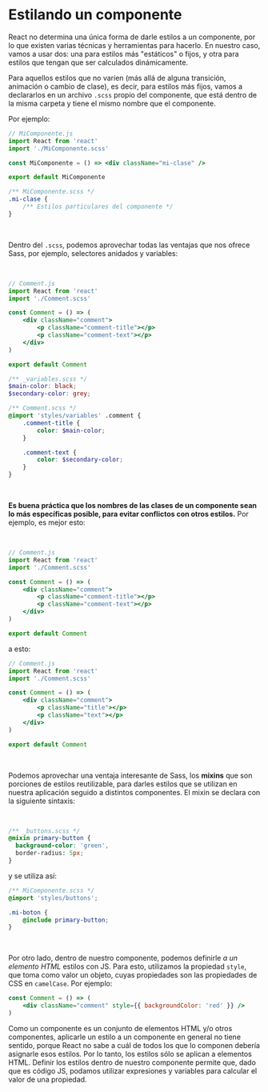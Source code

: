 # Estilando un componente

React no determina una única forma de darle estilos a un componente, por lo que existen varias técnicas y herramientas para hacerlo. En nuestro caso, vamos a usar dos: una para estilos más "estáticos" o fijos, y otra para estilos que tengan que ser calculados dinámicamente.

Para aquellos estilos que no varíen (más allá de alguna transición, animación o cambio de clase), es decir, para estilos más fijos, vamos a declararlos en un archivo `.scss` propio del componente, que está dentro de la misma carpeta y tiene el mismo nombre que el componente.

Por ejemplo:
<br/>

```jsx
// MiComponente.js
import React from 'react'
import './MiComponente.scss'

const MiComponente = () => <div className="mi-clase" />

export default MiComponente
```

```scss
/** MiComponente.scss */
.mi-clase {
	/** Estilos particulares del componente */
}
```

<br/>

Dentro del `.scss`, podemos aprovechar todas las ventajas que nos ofrece Sass, por ejemplo, selectores anidados y variables:

<br/>

```jsx
// Comment.js
import React from 'react'
import './Comment.scss'

const Comment = () => (
	<div className="comment">
		<p className="comment-title"></p>
		<p className="comment-text"></p>
	</div>
)

export default Comment
```

```scss
/** _variables.scss */
$main-color: black;
$secondary-color: grey;
```

```scss
/** Comment.scss */
@import 'styles/variables' .comment {
	.comment-title {
		color: $main-color;
	}

	.comment-text {
		color: $secondary-color;
	}
}
```

<br/>

**Es buena práctica que los nombres de las clases de un componente sean lo más específicas posible, para evitar conflictos con otros estilos.** Por ejemplo, es mejor esto:

<br/>

```jsx
// Comment.js
import React from 'react'
import './Comment.scss'

const Comment = () => (
	<div className="comment">
		<p className="comment-title"></p>
		<p className="comment-text"></p>
	</div>
)

export default Comment
```

a esto:

```jsx
// Comment.js
import React from 'react'
import './Comment.scss'

const Comment = () => (
	<div className="comment">
		<p className="title"></p>
		<p className="text"></p>
	</div>
)

export default Comment
```

<br/>

Podemos aprovechar una ventaja interesante de Sass, los **mixins** que son porciones de estilos reutilizable, para darles estilos que se utilizan en nuestra aplicación seguido a distintos componentes. El mixin se declara con la siguiente sintaxis:

<br/>

```scss
/** _buttons.scss */
@mixin primary-button {
  background-color: 'green',
  border-radius: 5px;
}
```

y se utiliza así:

```scss
/** MiComponente.scss */
@import 'styles/buttons';

.mi-boton {
	@include primary-button;
}
```

<br/>

Por otro lado, dentro de nuestro componente, podemos definirle _a un elemento HTML_ estilos con JS. Para esto, utilizamos la propiedad `style`, que toma como valor un objeto, cuyas propiedades son las propiedades de CSS en `camelCase`. Por ejemplo:

```jsx
const Comment = () => (
	<div className="comment" style={{ backgroundColor: 'red' }} />
)
```

Como un componente es un conjunto de elementos HTML y/o otros componentes, aplicarle un estilo a un componente en general no tiene sentido, porque React no sabe a cuál de todos los que lo componen debería asignarle esos estilos. Por lo tanto, los estilos sólo se aplican a elementos HTML. Definir los estilos dentro de nuestro componente permite que, dado que es código JS, podamos utilizar expresiones y variables para calcular el valor de una propiedad.

